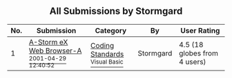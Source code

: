﻿<div align="center">

## All Submissions by Stormgard

</div>

No.  | Submission | Category | By   | User Rating
---- | ---------- | -------- | ---- | -----------
1 | [A\-Storm eX Web Browser\-A<br /><sup>2001-04-29 12:40:52</sup>](https://github.com/Planet-Source-Code/stormgard-a-storm-ex-web-browser-a__1-22852) | [Coding Standards<br /><sup>Visual Basic</sup>](../ByCategory/coding-standards__1-43.md) | Stormgard | 4.5 (18 globes from 4 users)
